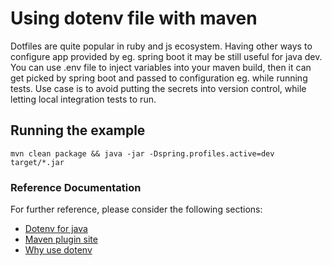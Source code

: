 # Using dotenv file with maven

Dotfiles are quite popular in ruby and js ecosystem. 
Having other ways to configure app provided by eg. spring boot it may be still useful for java dev. 
You can use .env file to inject variables into your maven build, 
then it can get picked by spring boot and passed to configuration eg. while running tests.
Use case is to avoid putting the secrets into version control, 
while letting local integration tests to run.


## Running the example

    mvn clean package && java -jar -Dspring.profiles.active=dev target/*.jar


### Reference Documentation
For further reference, please consider the following sections:

* [Dotenv for java](https://medium.com/@cdimascio/dotenv-for-java-and-jvm-languages-43ee0e683549)
* [Maven plugin site](https://github.com/mjourard/env-file-maven-plugin)
* [Why use dotenv](https://dev.to/wiseai/continue-using-env-files-as-usual-2am5)
